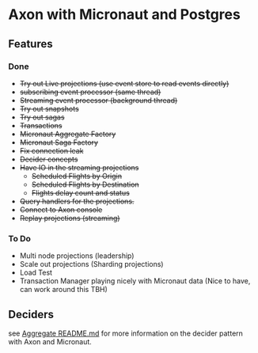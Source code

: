 # Axon with Micronaut and Postgres

## Features

### Done

* ~~Try out Live projections (use event store to read events directly)~~
* ~~subscribing event processor (same thread)~~
* ~~Streaming event processor (background thread)~~
* ~~Try out snapshots~~
* ~~Try out sagas~~
* ~~Transactions~~
* ~~Micronaut Aggregate Factory~~
* ~~Micronaut Saga Factory~~
* ~~Fix connection leak~~
* ~~Decider concepts~~
* ~~Have IO in the streaming projections~~
  * ~~Scheduled Flights by Origin~~
  * ~~Scheduled Flights by Destination~~
  * ~~Flights delay count and status~~
* ~~Query handlers for the projections.~~
* ~~Connect to Axon console~~
* ~~Replay projections (streaming)~~
### To Do


* Multi node projections (leadership)
* Scale out projections (Sharding projections)
* Load Test
* Transaction Manager playing nicely with Micronaut data (Nice to have, can work around this TBH)

## Deciders

see [Aggregate README.md](./src/main/kotlin/com/playground/aggregate/README.md) for more information on the decider pattern with Axon and Micronaut.
